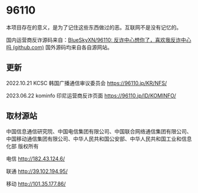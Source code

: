 # 96110
本项目存在的意义，是为了记住这些东西做过的恶。互联网不是没有记忆的。

国内运营商反诈源码来自：[BlueSkyXN/96110: 反诈中心想你了，喜欢我反诈中心吗 (github.com)](https://github.com/BlueSkyXN/96110)
国外源码均来自各自源网站。
## 更新

2022.10.21 KCSC 韩国广播通信审议委员会
https://96110.jp/KR/NFS/

2023.06.22 kominfo 印尼运营商反诈页面
https://96110.jp/ID/KOMINFO/

## 取材源站

中国信息通信研究院、中国电信集团有限公司、中国联合网络通信集团有限公司、中国移动通信集团有限公司、中华人民共和国公安部、中华人民共和国工业和信息化部 版权所有

电信 http://182.43.124.6/

联通 http://39.102.194.95/

移动 http://101.35.177.86/
